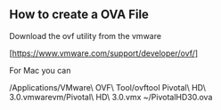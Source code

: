 ## How to create a OVA File

Download the ovf utility from the vmware

[https://www.vmware.com/support/developer/ovf/]



For Mac you can

/Applications/VMware\ OVF\ Tool/ovftool Pivotal\ HD\ 3.0.vmwarevm/Pivotal\ HD\ 3.0.vmx ~/PivotalHD30.ova
